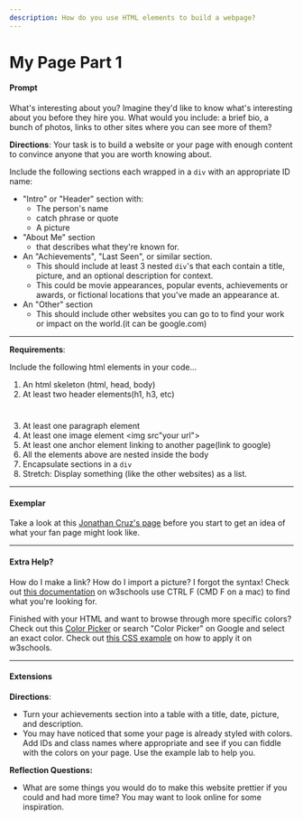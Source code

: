 ```yaml
---
description: How do you use HTML elements to build a webpage?
---
```


#  My Page Part 1


#### Prompt

What's interesting about you? Imagine they'd like to know what's interesting about you before they hire you. What would you include: a brief bio, a bunch of photos, links to other sites where you can see more of them?

**Directions**: Your task is to build a website or your page with enough content to convince anyone that you are  worth knowing about.

Include the following sections each wrapped in a `div` with an appropriate ID name:

* "Intro" or "Header" section with:
  * The person's name
  * catch phrase or quote
  * A picture
* "About Me" section
  * that describes what they're known for.
* An "Achievements", "Last Seen", or similar section.
  * This should include at least 3 nested `div`'s that each contain a title, picture, and an optional description for context.
  * This could be movie appearances, popular events, achievements or awards, or fictional locations that you've made an appearance at.
* An "Other" section
  * This should include other websites you can go to to find your work or impact on the world.(it can be google.com)

---

**Requirements**:

Include the following html elements in your code...

1. An html skeleton (html, head, body)
2. At least two header elements(h1, h3, etc) <h1></h1>
3. At least one paragraph element
4. At least one image element <img src"your url">
5. At least one anchor element linking to another page(link to google)
6. All the elements above are nested inside the body
7. Encapsulate sections in a `div`
8. Stretch: Display something (like the other websites) as a list.

---

#### Exemplar

Take a look at this [Jonathan Cruz's page](https://codepen.io/jamilton08/pen/KwPMBaL) before you start to get an idea of what your fan page might look like.

---

#### Extra Help?

How do I make a link? How do I import a picture? I forgot the syntax! Check out [this documentation](https://www.w3schools.com/tags/ref\_byfunc.asp) on w3schools use CTRL F (CMD F on a mac) to find what you're looking for.

Finished with your HTML and want to browse through more specific colors? Check out this [Color Picker](https://www.google.com/search?q=color+picker\&rlz=1C5CHFA\_enUS1002US1002\&oq=color+picker\&aqs=chrome.0.69i59j0i131i433i512l2j0i433i512j0i131i433i512j69i60j69i61j69i60.1520j0j7\&sourceid=chrome\&ie=UTF-8) or search "Color Picker" on Google and select an exact color. Check out [this CSS example](https://www.w3schools.com/cssref/tryit.asp?filename=trycss\_text\_background) on how to apply it on w3schools.

---

#### Extensions

**Directions**:

* Turn your achievements section into a table with a title, date, picture, and description.
* You may have noticed that some your page is already styled with colors. Add IDs and class names where appropriate and see if you can fiddle with the colors on your page. Use the example lab to help you.

**Reflection Questions:**

* What are some things you would do to make this website prettier if you could and had more time? You may want to look online for some inspiration.
